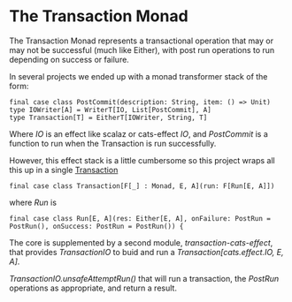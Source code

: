 # The Transaction Monad

The Transaction Monad represents a transactional operation that may or may not be successful (much like Either),
with post run operations to run depending on success or failure.

In several projects we ended up with a monad transformer stack of the form:

    final case class PostCommit(description: String, item: () => Unit) 
    type IOWriter[A] = WriterT[IO, List[PostCommit], A]
    type Transaction[T] = EitherT[IOWriter, String, T]

Where _IO_ is an effect like scalaz or cats-effect _IO_, and _PostCommit_ is a function to run when the Transaction
is run successfully.

However, this effect stack is a little cumbersome so this project wraps all this up in a single
[Transaction](core/src/main/scala/com.casualmiracles.transaction.Transaction.scala)

    final case class Transaction[F[_] : Monad, E, A](run: F[Run[E, A]])

where _Run_ is

    final case class Run[E, A](res: Either[E, A], onFailure: PostRun = PostRun(), onSuccess: PostRun = PostRun()) {

The core is supplemented by a second module, _transaction-cats-effect_, that provides _TransactionIO_
to buid and run a _Transaction[cats.effect.IO, E, A]_.

_TransactionIO.unsafeAttemptRun()_ that will run a transaction, the _PostRun_ operations as appropriate, and return
a result.